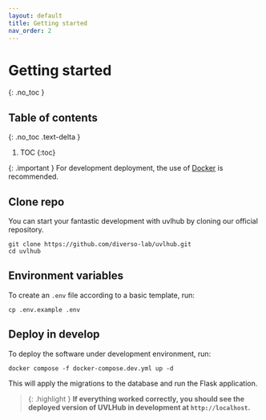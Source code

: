 ```yaml
---
layout: default
title: Getting started
nav_order: 2
---
```


# Getting started
{: .no_toc }

## Table of contents
{: .no_toc .text-delta }

1. TOC
{:toc}

{: .important }
For development deployment, the use of [Docker](https://www.docker.com/) is recommended. 

## Clone repo

You can start your fantastic development with uvlhub by cloning our official repository.

```
git clone https://github.com/diverso-lab/uvlhub.git
cd uvlhub
```

## Environment variables

To create an `.env` file according to a basic template, run:

```
cp .env.example .env
```

## Deploy in develop

To deploy the software under development environment, run:

```
docker compose -f docker-compose.dev.yml up -d 
```

This will apply the migrations to the database and run the Flask application. 

> {: .highlight }
  **If everything worked correctly, you should see the deployed version of UVLHub in development at `http://localhost`.**

